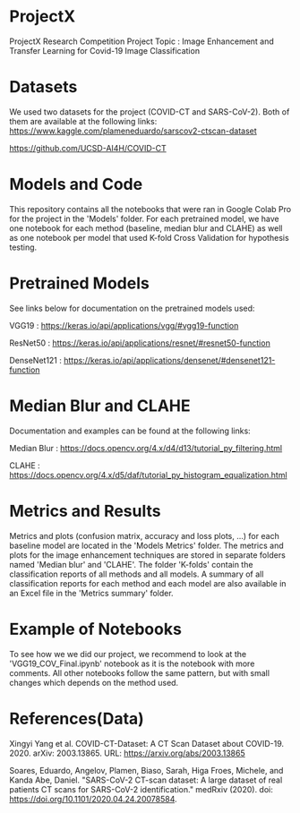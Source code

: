 # ProjectX
ProjectX Research Competition
Project Topic : Image Enhancement and Transfer Learning for Covid-19 Image Classification
# Datasets
We used two datasets for the project (COVID-CT and SARS-CoV-2). Both of them are available at the following links:
https://www.kaggle.com/plameneduardo/sarscov2-ctscan-dataset

https://github.com/UCSD-AI4H/COVID-CT
# Models and Code
This repository contains all the notebooks that were ran in Google Colab Pro for the project in the 'Models' folder. For each pretrained model, we have one notebook for each method (baseline, median blur and CLAHE) as well as one notebook per model that used K-fold Cross Validation for hypothesis testing. 
# Pretrained Models
See links below for documentation on the pretrained models used:

VGG19 : https://keras.io/api/applications/vgg/#vgg19-function

ResNet50 : https://keras.io/api/applications/resnet/#resnet50-function

DenseNet121 : https://keras.io/api/applications/densenet/#densenet121-function
# Median Blur and CLAHE
Documentation and examples can be found at the following links:

Median Blur : https://docs.opencv.org/4.x/d4/d13/tutorial_py_filtering.html

CLAHE : https://docs.opencv.org/4.x/d5/daf/tutorial_py_histogram_equalization.html
# Metrics and Results
Metrics and plots (confusion matrix, accuracy and loss plots, ...) for each baseline model are located in the 'Models Metrics' folder. The metrics and plots for the image enhancement techniques are stored in separate folders named 'Median blur' and 'CLAHE'. The folder 'K-folds' contain the classification reports of all methods and all models. A summary of all classification reports for each method and each model are also available in an Excel file in the 'Metrics summary' folder.
# Example of Notebooks
To see how we we did our project, we recommend to look at the 'VGG19_COV_Final.ipynb' notebook as it is the notebook with more comments. All other notebooks follow the same pattern, but with small changes which depends on the method used. 
# References(Data)
Xingyi Yang et al. COVID-CT-Dataset: A CT Scan Dataset about COVID-19. 2020. arXiv: 2003.13865. URL: https://arxiv.org/abs/2003.13865

Soares, Eduardo, Angelov, Plamen, Biaso, Sarah, Higa Froes, Michele, and Kanda Abe, Daniel. "SARS-CoV-2 CT-scan dataset: A large dataset of real patients CT scans for SARS-CoV-2 identification." medRxiv (2020). doi: https://doi.org/10.1101/2020.04.24.20078584.
